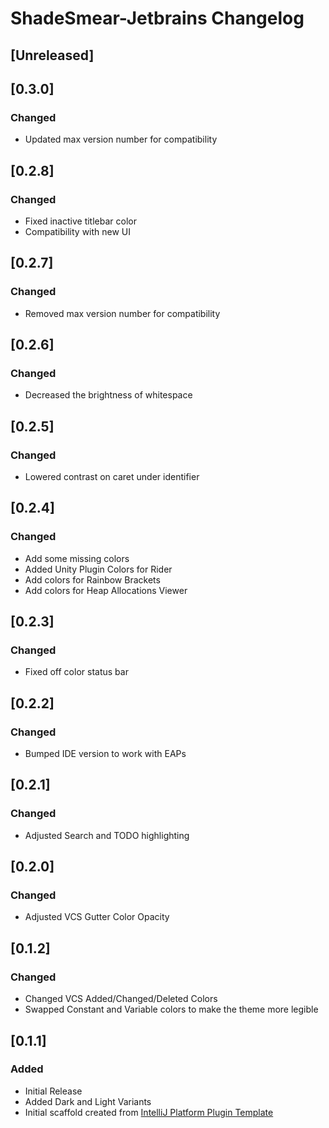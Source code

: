 <!-- Keep a Changelog guide -> https://keepachangelog.com -->

# ShadeSmear-Jetbrains Changelog

## [Unreleased]

## [0.3.0]
### Changed
- Updated max version number for compatibility

## [0.2.8]
### Changed
- Fixed inactive titlebar color
- Compatibility with new UI

## [0.2.7]
### Changed
- Removed max version number for compatibility

## [0.2.6]
### Changed
- Decreased the brightness of whitespace

## [0.2.5]
### Changed
- Lowered contrast on caret under identifier

## [0.2.4]
### Changed
- Add some missing colors
- Added Unity Plugin Colors for Rider
- Add colors for Rainbow Brackets
- Add colors for Heap Allocations Viewer

## [0.2.3]
### Changed
- Fixed off color status bar

## [0.2.2]
### Changed
- Bumped IDE version to work with EAPs

## [0.2.1]
### Changed
- Adjusted Search and TODO highlighting

## [0.2.0]
### Changed
- Adjusted VCS Gutter Color Opacity

## [0.1.2]
### Changed
- Changed VCS Added/Changed/Deleted Colors
- Swapped Constant and Variable colors to make the theme more legible

## [0.1.1]
### Added
- Initial Release
- Added Dark and Light Variants
- Initial scaffold created from [IntelliJ Platform Plugin Template](https://github.com/JetBrains/intellij-platform-plugin-template)
